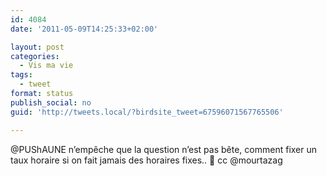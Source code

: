 ```yaml
---
id: 4084
date: '2011-05-09T14:25:33+02:00'

layout: post
categories:
  - Vis ma vie
tags:
  - tweet
format: status
publish_social: no
guid: 'http://tweets.local/?birdsite_tweet=67596071567765506'

---
```


@PUShAUNE n’empêche que la question n’est pas bête, comment fixer un taux horaire si on fait jamais des horaires fixes.. 🙂 cc @mourtazag